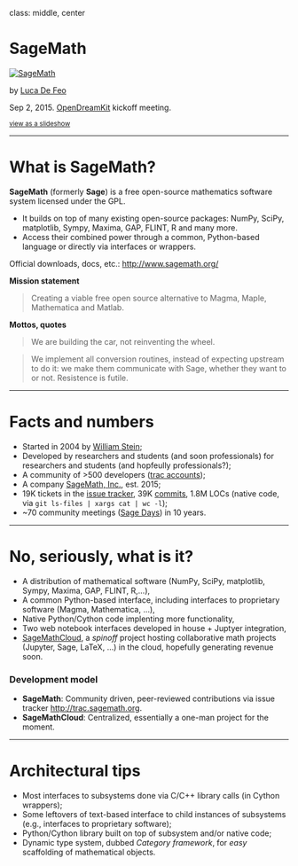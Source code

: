 class: middle, center

# SageMath

[![SageMath](http://www.sagemath.org/pix/sage-banner-02.png)](http://www.sagemath.org/)

by [Luca De Feo](http://defeo.lu/)

Sep 2, 2015. [OpenDreamKit](http://opendreamkit.org) kickoff meeting.

<small>[view as a slideshow](https://gnab.github.io/remark/remarkise?url=https://github.com/OpenDreamKit/OpenDreamKit.github.io/raw/master/meetings/2015-09-02-Kickoff/Software/ODK-kickoff-SageMath.md)</small>

---

# What is SageMath?

**SageMath** (formerly **Sage**) is a free open-source mathematics software system licensed under the GPL.

- It builds on top of many existing open-source packages: NumPy, SciPy, matplotlib, Sympy, Maxima, GAP, FLINT, R and many more. 
- Access their combined power through a common, Python-based language or directly via interfaces or wrappers. 

Official downloads, docs, etc.: <http://www.sagemath.org/>

**Mission statement**

> Creating a viable free open source alternative to Magma, Maple, Mathematica and Matlab. 

**Mottos, quotes**

> We are building the car, not reinventing the wheel.

> We implement all conversion routines, instead of expecting upstream to do it: we make them communicate with Sage, whether they want to or not. Resistence is futile.

---

# Facts and numbers

- Started in 2004 by [William Stein](http://wstein.org/);
- Developed by researchers and students (and soon professionals) for researchers and students (and hopfeully professionals?);
- A community of >500 developers ([trac accounts](http://trac.sagemath.org/#AccountNamesMappedtoRealNames));
- A company [SageMath, Inc.](http://sagemath.com/), est. 2015;
- 19K tickets in the [issue tracker](http://trac.sagemath.org/wiki/TicketReports), 39K [commits](https://github.com/sagemath/sage/), 1.8M LOCs (native code, via `git ls-files | xargs cat | wc -l`);
- ~70 community meetings ([Sage Days](http://wiki.sagemath.org/Workshops)) in 10 years.

---

# No, seriously, what is it?

- A distribution of mathematical software (NumPy, SciPy, matplotlib, Sympy, Maxima, GAP, FLINT, R,...),
- A common Python-based interface, including interfaces to proprietary software (Magma, Mathematica, ...),
- Native Python/Cython code implenting more functionality,
- Two web notebook interfaces developed in house + Juptyer integration,
- [SageMathCloud](http://cloud.sagemath.com/), a *spinoff* project hosting collaborative math projects (Jupyter, Sage, LaTeX, ...) in the cloud, hopefully generating revenue soon.

### Development model

- **SageMath**: Community driven, peer-reviewed contributions via issue tracker <http://trac.sagemath.org>.
- **SageMathCloud**: Centralized, essentially a one-man project for the moment.
 
---

# Architectural tips

- Most interfaces to subsystems done via C/C++ library calls (in Cython wrappers);
- Some leftovers of text-based interface to child instances of subsystems (e.g., interfaces to proprietary software);
- Python/Cython library built on top of subsystem and/or native code;
- Dynamic type system, dubbed *Category framework*, for *easy* scaffolding of mathematical objects.


